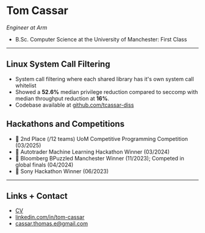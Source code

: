 # Tom Cassar

_Engineer at Arm_

- B.Sc. Computer Science at the University of Manchester: First Class

---

## Linux System Call Filtering

- System call filtering where each shared library has it's own system call
  whitelist
- Showed a **52.6%** median privilege reduction compared to seccomp with median throughput reduction at **16%**.
- Codebase available at [github.com/tcassar-diss](https://www.github.com/tcassar-diss)

## Hackathons and Competitions

- 🥈 2nd Place (/12 teams) UoM Competitive Programming Competition (03/2025)
- 🥇 Autotrader Machine Learning Hackathon Winner (03/2024)
- 🥇 Bloomberg BPuzzled Manchester Winner (11/2023); Competed in global finals
  (04/2024)
- 🥇 Sony Hackathon Winner (06/2023)

---

## Links + Contact

- [CV](https://www.github.com/tcassar/cv)
- [linkedin.com/in/tom-cassar](https://www.linkedin.com/in/tom-cassar)
- [cassar.thomas.e@gmail.com](mailto:cassar.thomas.e@gmail.com)
